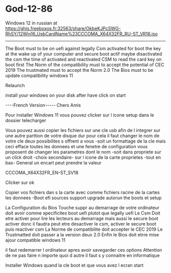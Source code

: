 # God-12-86
Windows 12 in russian at  https://ghis.freeboxos.fr:32563/share/OkbeKJPcSWG-RhSY/12Win16_UsbCardName%23CCCOMA_X64X32FR_RU-ST_VR16.iso 

--------------------------------------------------------------------------------------------------------------------------------------
The Boot must to be on uefi against legally
Csm activated for boot the key at the wake up of your computer 
and secure boot actif maybe disactivated the csm the time of activated 
and reactivated CSM to read the card key on boot first
The  Norm of the compatibility must to accept the potential of CEC 2019
The trustmated must to accept the Norm 2.0
The Bios must to be update compatibility windows 11

Relaunch

install your windows on your disk after have click on start

----French Version-----
Chers Amis

Pour installer Windows 11 vous pouvez clicker sur l icone setup dans le dossier telecharger

Vous pouvez aussi copier les fichiers sur une cle usb afin de l integrer 
sur une autre parttion de votre disque dur
pour cela il faut changer le nom de votre cle
deux possibilites s offrent a vous 
-soit un formattage de la cle mais ceci efface toutes les donnees
et une fenetre de configuration vous proposent de changer les parametres dont le nom
-soit dans propriete sur un click droit -choix secondaire- sur l icone de la carte
proprietes -tout en bas- General un encart peut prendre la valeur 

CCCOMA_X64X32FR_EN-ST_SV18

Clicker sur ok

Copier vos fichiers dan s la carte avec comme fichiers racine de la cartes
les donnees -Boot efi sources support upgrade autorun the boots et setup

La Configuration du Bios Touche suppr au demarrage de votre ordinateur
doit avoir comme specificites boot uefi plutot que legally uefi
Le Csm Doit etre activer pour lire les lecteurs au demarrage 
mais aussi le secure boot activer 
donc il faudra peut etre desactiver le csm, activer le secure boot puis reactiver csm
La Norme de compatibilite doit accepter le CEC 2019
Le Trustmatted doit passer a la version deux 2.0
Enfin le Bios doit etrre mise ajour compatible windows 11

il faut redemarrer l ordinateur apres avoir savegarder ces options
Attention de ne pas faire n importe quoi d autre il faut s y connaitre en informatique

Installer Windows quand la cle boot et que vous avez l ecran start
